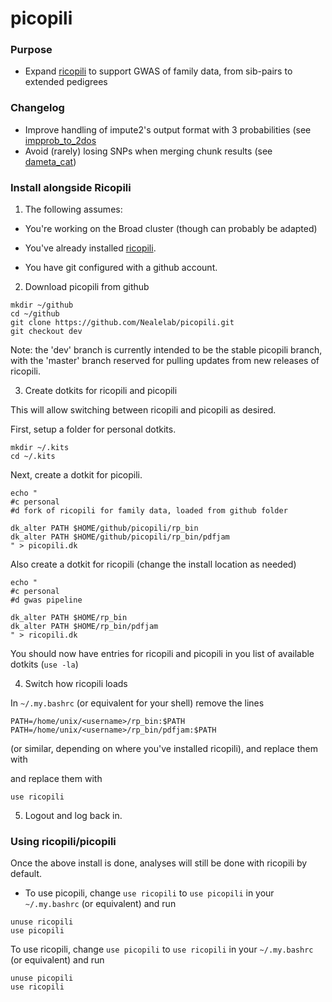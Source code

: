 # picopili

### Purpose

* Expand [ricopili](https://github.com/Nealelab/ricopili) to support GWAS of family data, from sib-pairs to extended pedigrees

### Changelog

* Improve handling of impute2's output format with 3 probabilities (see [impprob_to_2dos](https://github.com/Nealelab/picopili/blob/dev/rp_bin/impprob_to_2dos)
* Avoid (rarely) losing SNPs when merging chunk results (see [dameta_cat](https://github.com/Nealelab/picopili/blob/dev/rp_bin/dameta_cat)) 

### Install alongside Ricopili

1. The following assumes:

* You're working on the Broad cluster (though can probably be adapted)

* You've already installed [ricopili](https://github.com/Nealelab/ricopili).

* You have git configured with a github account.

2. Download picopili from github

```
mkdir ~/github
cd ~/github
git clone https://github.com/Nealelab/picopili.git
git checkout dev
```

Note: the 'dev' branch is currently intended to be the stable picopili branch, with the 'master' branch reserved for pulling updates from new releases of ricopili.

3. Create dotkits for ricopili and picopili

This will allow switching between ricopili and picopili as desired.

First, setup a folder for personal dotkits.

```
mkdir ~/.kits
cd ~/.kits
```

Next, create a dotkit for picopili.

```
echo "
#c personal
#d fork of ricopili for family data, loaded from github folder

dk_alter PATH $HOME/github/picopili/rp_bin
dk_alter PATH $HOME/github/picopili/rp_bin/pdfjam
" > picopili.dk
```

Also create a dotkit for ricopili (change the install location as needed)

```
echo "
#c personal
#d gwas pipeline

dk_alter PATH $HOME/rp_bin
dk_alter PATH $HOME/rp_bin/pdfjam
" > ricopili.dk
```

You should now have entries for ricopili and picopili in you list of available dotkits (`use -la`)

4. Switch how ricopili loads

In `~/.my.bashrc` (or equivalent for your shell) remove the lines

```
PATH=/home/unix/<username>/rp_bin:$PATH
PATH=/home/unix/<username>/rp_bin/pdfjam:$PATH
```

(or similar, depending on where you've installed ricopili), and replace them with


and replace them with

```
use ricopili
```

5. Logout and log back in.


### Using ricopili/picopili

Once the above install is done, analyses will still be done with ricopili by default. 

* To use picopili, change `use ricopili` to `use picopili` in your `~/.my.bashrc` (or equivalent) and run

```
unuse ricopili
use picopili
```

To use ricopili, change `use picopili` to `use ricopili` in your `~/.my.bashrc` (or equivalent) and run

```
unuse picopili
use ricopili
```

